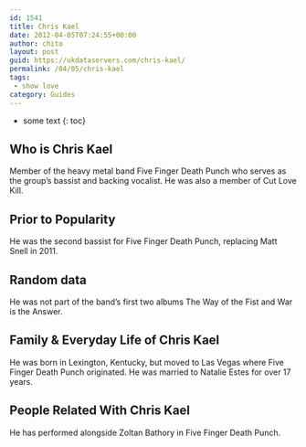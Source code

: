 ```yaml
---
id: 1541
title: Chris Kael
date: 2012-04-05T07:24:55+00:00
author: chito
layout: post
guid: https://ukdataservers.com/chris-kael/
permalink: /04/05/chris-kael
tags:
 - show love
category: Guides
---
```


* some text
{: toc}


## Who is  Chris Kael
                  
                  
                  
Member of the heavy metal band Five Finger Death Punch who serves as the group&#8217;s bassist and backing vocalist. He was also a member of Cut Love Kill.
                  
                
                
                
## Prior to Popularity 
                  
                  
                  
He was the second bassist for Five Finger Death Punch, replacing Matt Snell in 2011.
                  
                
                
                
## Random data 
                  
                  
                  
He was not part of the band&#8217;s first two albums The Way of the Fist and War is the Answer.
                  
                
                
                
## Family & Everyday Life of Chris Kael
                  
                  
                  
He was born in Lexington, Kentucky, but moved to Las Vegas where Five Finger Death Punch originated. He was married to Natalie Estes for over 17 years.
                  
                
                
                
## People Related With  Chris Kael
                  
                  
                  
He has performed alongside Zoltan Bathory in Five Finger Death Punch.
                  
                
              
            
          
          
          
    
    
  

